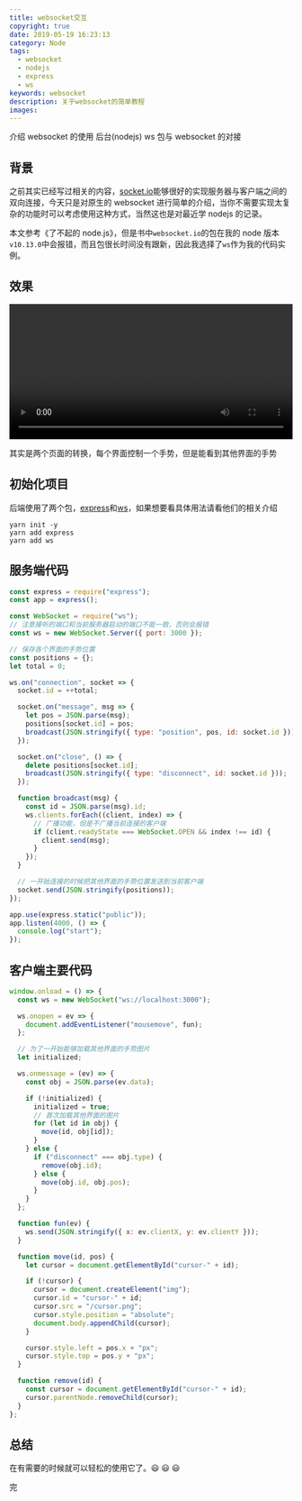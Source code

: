 ```yaml
---
title: websocket交互
copyright: true
date: 2019-05-19 16:23:13
category: Node
tags:
  - websocket
  - nodejs
  - express
  - ws
keywords: websocket
description: 关于websocket的简单教程
images:
---
```


介绍 websocket 的使用
后台(nodejs) ws 包与 websocket 的对接

<!-- more -->

## 背景

之前其实已经写过相关的内容，[socket.io](https://zjgyb.github.io/socket-io%E5%88%9D%E5%B0%9D%E8%AF%95.html)能够很好的实现服务器与客户端之间的双向连接，今天只是对原生的 websocket 进行简单的介绍，当你不需要实现太复杂的功能时可以考虑使用这种方式，当然这也是对最近学 nodejs 的记录。

本文参考《了不起的 node.js》，但是书中`websocket.io`的包在我的 node 版本`v10.13.0`中会报错，而且包很长时间没有跟新，因此我选择了`ws`作为我的代码实例。

## 效果

<video width="100%" height="240" controls>
  <source src="websocket交互/show.mp4" type="video/mp4"/>
</video>

其实是两个页面的转换，每个界面控制一个手势，但是能看到其他界面的手势

## 初始化项目

后端使用了两个包，[express](https://www.npmjs.com/package/express)和[ws](https://www.npmjs.com/package/ws)，如果想要看具体用法请看他们的相关介绍

```shell shell
yarn init -y
yarn add express
yarn add ws
```

## 服务端代码

```js js
const express = require("express");
const app = express();

const WebSocket = require("ws");
// 注意接听的端口和当前服务器启动的端口不能一致，否则会报错
const ws = new WebSocket.Server({ port: 3000 });

// 保存各个界面的手势位置
const positions = {};
let total = 0;

ws.on("connection", socket => {
  socket.id = ++total;

  socket.on("message", msg => {
    let pos = JSON.parse(msg);
    positions[socket.id] = pos;
    broadcast(JSON.stringify({ type: "position", pos, id: socket.id }));
  });

  socket.on("close", () => {
    delete positions[socket.id];
    broadcast(JSON.stringify({ type: "disconnect", id: socket.id }));
  });

  function broadcast(msg) {
    const id = JSON.parse(msg).id;
    ws.clients.forEach((client, index) => {
      // 广播功能，但是不广播当前连接的客户端
      if (client.readyState === WebSocket.OPEN && index !== id) {
        client.send(msg);
      }
    });
  }

  // 一开始连接的时候把其他界面的手势位置发送到当前客户端
  socket.send(JSON.stringify(positions));
});

app.use(express.static("public"));
app.listen(4000, () => {
  console.log("start");
});
```

## 客户端主要代码

```js js
window.onload = () => {
  const ws = new WebSocket("ws://localhost:3000");

  ws.onopen = ev => {
    document.addEventListener("mousemove", fun);
  };

  // 为了一开始能够加载其他界面的手势图片
  let initialized;

  ws.onmessage = (ev) => {
    const obj = JSON.parse(ev.data);

    if (!initialized) {
      initialized = true;
      // 首次加载其他界面的图片
      for (let id in obj) {
        move(id, obj[id]);
      }
    } else {
      if ("disconnect" === obj.type) {
        remove(obj.id);
      } else {
        move(obj.id, obj.pos);
      }
    }
  };

  function fun(ev) {
    ws.send(JSON.stringify({ x: ev.clientX, y: ev.clientY }));
  }

  function move(id, pos) {
    let cursor = document.getElementById("cursor-" + id);

    if (!cursor) {
      cursor = document.createElement("img");
      cursor.id = "cursor-" + id;
      cursor.src = "/cursor.png";
      cursor.style.position = "absolute";
      document.body.appendChild(cursor);
    }

    cursor.style.left = pos.x + "px";
    cursor.style.top = pos.y + "px";
  }

  function remove(id) {
    const cursor = document.getElementById("cursor-" + id);
    cursor.parentNode.removeChild(cursor);
  }
};
```

## 总结

在有需要的时候就可以轻松的使用它了。:smiley: :smiley: :smiley:

完